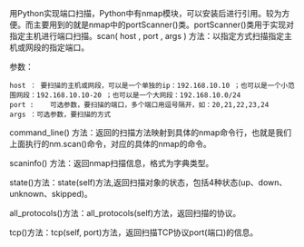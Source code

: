 
用Python实现端口扫描，Python中有nmap模块，可以安装后进行引用。较为方便。而主要用到的就是nmap中的portScanner()类。portScanner()类用于实现对指定主机进行端口扫描。scan( host , port , args ) 方法：以指定方式扫描指定主机或网段的指定端口。



参数：

    host ： 要扫描的主机或网段，可以是一个单独的ip：192.168.10.10 ；也可以是一个小范围网段：192.168.10.10-20 ；也可以是一个大网段：192.168.10.0/24
    port :    可选参数，要扫描的端口，多个端口用逗号隔开，如：20,21,22,23,24
    args ：可选参数，要扫描的方式
command_line() 方法：返回的扫描方法映射到具体的nmap命令行，也就是我们上面执行的nm.scan()命令，对应的具体的nmap的命令。

scaninfo() 方法：返回nmap扫描信息，格式为字典类型。

state()方法：state(self)方法,返回扫描对象的状态，包括4种状态(up、down、unknown、skipped)。

all_protocols()方法：all_protocols(self)方法，返回扫描的协议。

tcp()方法：tcp(self, port)方法，返回扫描TCP协议port(端口)的信息。



